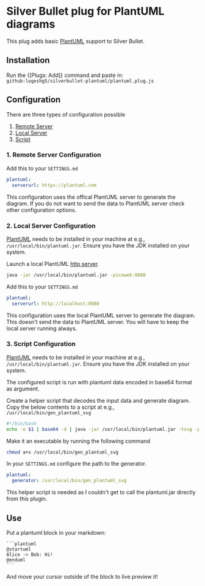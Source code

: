# Silver Bullet plug for PlantUML diagrams

This plug adds basic [PlantUML](https://www.plantuml.com) support to Silver Bullet.

## Installation

Run the {[Plugs: Add]} command and paste in: `github:logeshg5/silverbullet-plantuml/plantuml.plug.js`

## Configuration

There are three types of configuration possible

1. [Remote Server](#1-remote-server-configuration)
2. [Local Server](#2-local-server-configuration)
3. [Script](#3-script-configuration)

### 1. Remote Server Configuration

Add this to your `SETTINGS.md`

```yaml
plantuml:
  serverurl: https://plantuml.com
```

This configuration uses the offical PlantUML server to generate the diagram. If you do not want to send the data to PlantUML server check other configuration options.

### 2. Local Server Configuration

[PlantUML](https://plantuml.com/download) needs to be installed in your machine at e.g., `/usr/local/bin/plantuml.jar`. Ensure you have the JDK installed on your system.

Launch a local PlantUML [http server](https://plantuml.com/picoweb).

```bash
java -jar /usr/local/bin/plantuml.jar -picoweb:8080
```

Add this to your `SETTINGS.md`

```yaml
plantuml:
  serverurl: http://localhost:8080
```

This configuration uses the local PlantUML server to generate the diagram. This doesn't send the data to PlantUML server. You will have to keep the local server running always.

### 3. Script Configuration

[PlantUML](https://plantuml.com/download) needs to be installed in your machine at e.g., `/usr/local/bin/plantuml.jar`. Ensure you have the JDK installed on your system.

The configured script is run with plantuml data encoded in base64 format as argument.

Create a helper script that decodes the input data and generate diagram. Copy the below contents to a script at e.g., `/usr/local/bin/gen_plantuml_svg`

```bash
#!/bin/bash
echo -e $1 | base64 -d | java -jar /usr/local/bin/plantuml.jar -tsvg -pipe
```

Make it an executable by running the following command

```bash
chmod a+x /usr/local/bin/gen_plantuml_svg
```

In your `SETTINGS.md` configure the path to the generator.

```yaml
plantuml:
  generator: /usr/local/bin/gen_plantuml_svg
```

This helper script is needed as I couldn't get to call the plantuml.jar directly from this plugin.

## Use

Put a plantuml block in your markdown:

````
```plantuml
@startuml
Alice -> Bob: Hi!
@enduml
```
````

And move your cursor outside of the block to live preview it!
